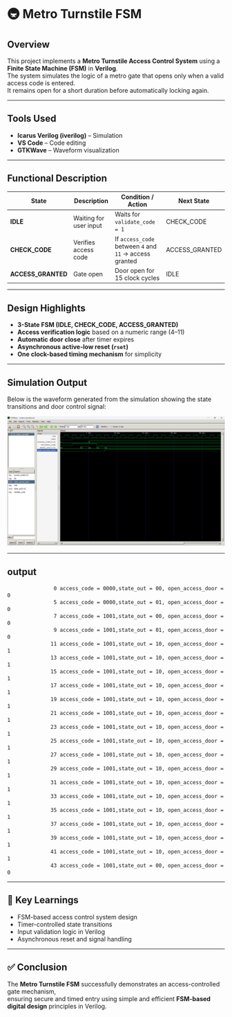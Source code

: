 # 🚇 Metro Turnstile FSM

## Overview
This project implements a **Metro Turnstile Access Control System** using a **Finite State Machine (FSM)** in **Verilog**.  
The system simulates the logic of a metro gate that opens only when a valid access code is entered.  
It remains open for a short duration before automatically locking again.

---

## Tools Used
- **Icarus Verilog (iverilog)** – Simulation  
- **VS Code** – Code editing  
- **GTKWave** – Waveform visualization  

---

## Functional Description

| **State** | **Description** | **Condition / Action** | **Next State** |
|------------|----------------|------------------------|----------------|
| **IDLE** | Waiting for user input | Waits for `validate_code = 1` | CHECK_CODE |
| **CHECK_CODE** | Verifies access code | If `access_code` between `4` and `11` → access granted | ACCESS_GRANTED |
| **ACCESS_GRANTED** | Gate open | Door open for 15 clock cycles | IDLE |

---

##  Design Highlights
- **3-State FSM (IDLE, CHECK_CODE, ACCESS_GRANTED)**  
- **Access verification logic** based on a numeric range (4–11)  
- **Automatic door close** after timer expires  
- **Asynchronous active-low reset (`rset`)**  
- **One clock-based timing mechanism** for simplicity  

---

##  Simulation Output
Below is the waveform generated from the simulation showing the state transitions and door control signal:

![Result Waveform](Result_waveform.png)

---
## output

                   0 access_code = 0000,state_out = 00, open_access_door = 0
                   5 access_code = 0000,state_out = 01, open_access_door = 0
                   7 access_code = 1001,state_out = 00, open_access_door = 0
                   9 access_code = 1001,state_out = 01, open_access_door = 0
                  11 access_code = 1001,state_out = 10, open_access_door = 1
                  13 access_code = 1001,state_out = 10, open_access_door = 1
                  15 access_code = 1001,state_out = 10, open_access_door = 1
                  17 access_code = 1001,state_out = 10, open_access_door = 1
                  19 access_code = 1001,state_out = 10, open_access_door = 1
                  21 access_code = 1001,state_out = 10, open_access_door = 1
                  23 access_code = 1001,state_out = 10, open_access_door = 1
                  25 access_code = 1001,state_out = 10, open_access_door = 1
                  27 access_code = 1001,state_out = 10, open_access_door = 1
                  29 access_code = 1001,state_out = 10, open_access_door = 1
                  31 access_code = 1001,state_out = 10, open_access_door = 1
                  33 access_code = 1001,state_out = 10, open_access_door = 1
                  35 access_code = 1001,state_out = 10, open_access_door = 1
                  37 access_code = 1001,state_out = 10, open_access_door = 1
                  39 access_code = 1001,state_out = 10, open_access_door = 1
                  41 access_code = 1001,state_out = 10, open_access_door = 1
                  43 access_code = 1001,state_out = 00, open_access_door = 0

---

## 🧩 Key Learnings
- FSM-based access control system design  
- Timer-controlled state transitions  
- Input validation logic in Verilog  
- Asynchronous reset and signal handling  

---

## ✅ Conclusion
The **Metro Turnstile FSM** successfully demonstrates an access-controlled gate mechanism,  
ensuring secure and timed entry using simple and efficient **FSM-based digital design** principles in Verilog.
